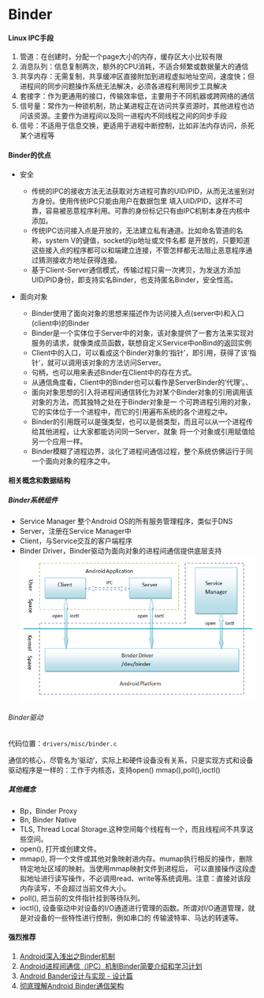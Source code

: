 # Binder

#### Linux IPC手段

1. 管道：在创建时，分配一个page大小的内存，缓存区大小比较有限
2. 消息队列：信息复制两次，额外的CPU消耗，不适合频繁或数据量大的通信
3. 共享内存：无需复制，共享缓冲区直接附加到进程虚拟地址空间，速度快；但进程间的同步问题操作系统无法解决，必须各进程利用同步工具解决
4. 套接字：作为更通用的接口，传输效率低，主要用于不同机器或跨网络的通信
5. 信号量：常作为一种锁机制，防止某进程正在访问共享资源时，其他进程也访问该资源。主要作为进程间以及同一进程内不同线程之间的同步手段
6. 信号：不适用于信息交换，更适用于进程中断控制，比如非法内存访问，杀死某个进程等

#### Binder的优点
* 安全
  * 传统的IPC的接收方法无法获取对方进程可靠的UID/PID，从而无法鉴别对方身份。使用传统IPC只能由用户在数据包里
  填入UID/PID，这样不可靠，容易被恶意程序利用。可靠的身份标记只有由IPC机制本身在内核中添加。
  * 传统IPC访问接入点是开放的，无法建立私有通道。比如命名管道的名称，system V的键值，socket的ip地址或文件名都
  是开放的，只要知道这些接入点的程序都可以和端建立连接，不管怎样都无法阻止恶意程序通过猜测接收方地址获得连接。
  * 基于Client-Server通信模式，传输过程只需一次拷贝，为发送方添加UID/PID身份，即支持实名Binder，也支持匿名Binder，安全性高。

* 面向对象
  * Binder使用了面向对象的思想来描述作为访问接入点(server中)和入口(client中)的Binder
  * Binder是一个实体位于Server中的对象，该对象提供了一套方法来实现对服务的请求，就像类成员函数，联想自定义Service中onBind的返回实例
  * Client中的入口，可以看成这个Binder对象的‘指针’，即引用，获得了该‘指针’，就可以调用该对象的方法访问Server。
  * 句柄，也可以用来表述Binder在Client中的存在方式。
  * 从通信角度看，Client中的Binder也可以看作是ServerBinder的‘代理’。、
  * 面向对象思想的引入将进程间通信转化为对某个Binder对象的引用调用该对象的方法，而其独特之处在于Binder对象是一
  个可跨进程引用的对象，它的实体位于一个进程中，而它的引用遍布系统的各个进程之中。
  * Binder的引用既可以是强类型，也可以是弱类型，而且可以从一个进程传给其他进程，让大家都能访问同一Server，就象
  将一个对象或引用赋值给另一个应用一样。
  * Binder模糊了进程边界，淡化了进程间通信过程，整个系统仿佛运行于同一个面向对象的程序之中。
  
#### 相关概念和数据结构
 ##### Binder系统组件
  * Service Manager 整个Android OS的所有服务管理程序，类似于DNS
  * Server，注册在Service Manager中
  * Client，与Service交互的客户端程序
  * Binder Driver，Binder驱动为面向对象的进程间通信提供底层支持
  ![Binder机制四组件关系图](../img/Binder组件.png)
  
 ###### Binder驱动
 代码位置：`drivers/misc/binder.c`
 
 通信的核心，尽管名为‘驱动’，实际上和硬件设备没有关系，只是实现方式和设备驱动程序是一样的：工作于内核态，支持open()
 mmap(),poll(),ioctl()
  
##### 其他概念  
* Bp，Binder Proxy
* Bn, Binder Native
* TLS, Thread Local Storage.这种空间每个线程有一个，而且线程间不共享这些空间。
* open(), 打开或创建文件。
* mmap(), 将一个文件或其他对象映射进内存。mumap执行相反的操作，删除特定地址区域的映射。当使用mmap映射文件到进程后，
可以直接操作这段虚拟地址进行读写操作，不必调用read、write等系统调用。注意：直接对该段内存读写，不会超过当前文件大小。
* poll(), 把当前的文件指针挂到等待队列。
* ioctl(), 设备驱动中对设备的I/O通道进行管理的函数。所谓对I/O通道管理，就是对设备的一些特性进行控制，例如串口的
传输波特率、马达的转速等。



#### 强烈推荐
1. [Android深入浅出之Binder机制](http://www.cnblogs.com/innost/archive/2011/01/09/1931456.html)
2. [Android进程间通信（IPC）机制Binder简要介绍和学习计划](http://blog.csdn.net/luoshengyang/article/details/6618363)
3. [Android Bander设计与实现 - 设计篇](http://blog.csdn.net/universus/article/details/6211589)
4. [彻底理解Android Binder通信架构](http://gityuan.com/2016/09/04/binder-start-service/)

























